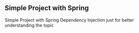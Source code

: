 ## Simple Project with Spring
Simple Project with Spring Dependency Injection just for better understanding the topic